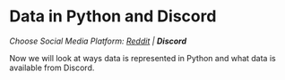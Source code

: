 # Data in Python and Discord
_Choose Social Media Platform: <a href='../../../reddit/ch04_data/05_data_python_reddit/00_intro.html'>Reddit</a> | __Discord___


Now we will look at ways data is represented in Python and what data is available from Discord.

```{tableofcontents}
```
